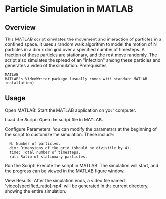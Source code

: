 # Particle Simulation in MATLAB
## Overview

This MATLAB script simulates the movement and interaction of particles in a confined space. It uses a random walk algorithm to model the motion of N particles in a dim x dim grid over a specified number of timesteps. A fraction of these particles are stationary, and the rest move randomly. The script also simulates the spread of an "infection" among these particles and generates a video of the simulation.
Prerequisites

    MATLAB
    MATLAB's VideoWriter package (usually comes with standard MATLAB installation)

## Usage

Open MATLAB: Start the MATLAB application on your computer.

Load the Script: Open the script file in MATLAB.

Configure Parameters: You can modify the parameters at the beginning of the script to customize the simulation. These include:

      N: Number of particles.
      dim: Dimensions of the grid (should be divisible by 4).
      time: Total number of timesteps.
      rat: Ratio of stationary particles.

Run the Script: Execute the script in MATLAB. The simulation will start, and the progress can be viewed in the MATLAB figure window.

View Results: After the simulation ends, a video file named 'video[specified_ratio].mp4' will be generated in the current directory, showing the entire simulation.
